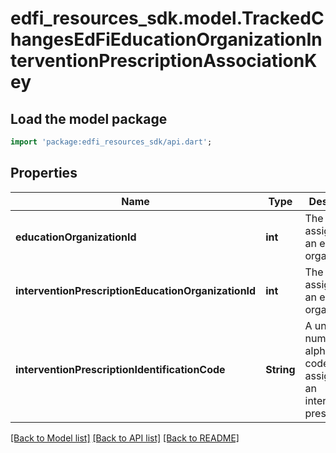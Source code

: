 # edfi_resources_sdk.model.TrackedChangesEdFiEducationOrganizationInterventionPrescriptionAssociationKey

## Load the model package
```dart
import 'package:edfi_resources_sdk/api.dart';
```

## Properties
Name | Type | Description | Notes
------------ | ------------- | ------------- | -------------
**educationOrganizationId** | **int** | The identifier assigned to an education organization. | [optional] 
**interventionPrescriptionEducationOrganizationId** | **int** | The identifier assigned to an education organization. | [optional] 
**interventionPrescriptionIdentificationCode** | **String** | A unique number or alphanumeric code assigned to an intervention prescription. | [optional] 

[[Back to Model list]](../README.md#documentation-for-models) [[Back to API list]](../README.md#documentation-for-api-endpoints) [[Back to README]](../README.md)


